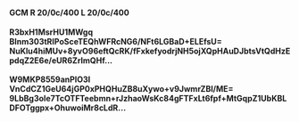 #### GCM R 20/0c/400 L 20/0c/400
**R3bxH1MsrHU1MWgq**<br/>**BInm303tRIPoSceTEQhWFRcNG6/NFt6LGBaD+ELEfsU=**<br/>**NuKlu4hiMUv+8yvO96eftQcRK/fFxkefyodrjNH5ojXQpHAuDJbtsVtQdHzEpdqZ2E6e/eUR6ZrlmQHf...**<br/><br/>
**W9MKP8559anPIO3I**<br/>**VnCdCZ1GeU64jGP0xPHQHuZB8uXywo+v9JwmrZBI/ME=**<br/>**9LbBg3oIe7TcOTFTeebmn+rJzhaoWsKc84gFTFxLt6fpf+MtGqpZ1UbKBLDFOTggpx+OhuwoiMr8cLdR...**